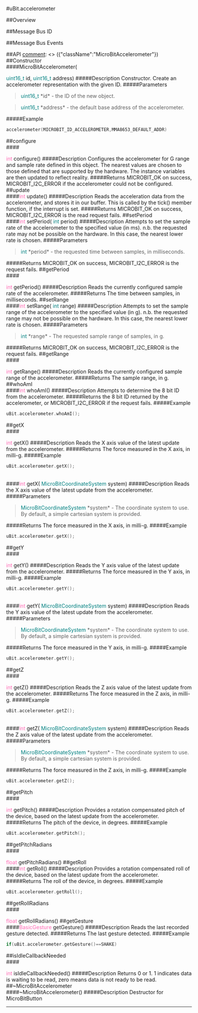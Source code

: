 #uBit.accelerometer

##Overview

##Message Bus ID

##Message Bus Events

##API
[comment]: <> ({"className":"MicroBitAccelerometer"})
##Constructor
<br/>
####MicroBitAccelerometer( <div style='color:#008080; display:inline-block'>uint16_t</div> id,  <div style='color:#008080; display:inline-block'>uint16_t</div> address)
#####Description
Constructor. Create an accelerometer representation with the given ID. 
#####Parameters

>  <div style='color:#008080; display:inline-block'>uint16_t</div> *id* - the ID of the new object. 

>  <div style='color:#008080; display:inline-block'>uint16_t</div> *address* - the default base address of the accelerometer.
#####Example
```c++
accelerometer(MICROBIT_ID_ACCELEROMETER,MMA8653_DEFAULT_ADDR)

```
##configure
<br/>
####<div style='color:#FF69B4; display:inline-block'>int</div> configure()
#####Description
Configures the accelerometer for G range and sample rate defined in this object. The nearest values are chosen to those defined that are supported by the hardware. The instance variables are then updated to reflect reality.
#####Returns
MICROBIT_OK on success, MICROBIT_I2C_ERROR if the accelerometer could not be configured.
##update
<br/>
####<div style='color:#FF69B4; display:inline-block'>int</div> update()
#####Description
Reads the acceleration data from the accelerometer, and stores it in our buffer. This is called by the tick() member function, if the interrupt is set.
#####Returns
MICROBIT_OK on success, MICROBIT_I2C_ERROR is the read request fails.
##setPeriod
<br/>
####<div style='color:#FF69B4; display:inline-block'>int</div> setPeriod( <div style='color:#008080; display:inline-block'>int</div> period)
#####Description
Attempts to set the sample rate of the accelerometer to the specified value (in ms). n.b. the requested rate may not be possible on the hardware. In this case, the nearest lower rate is chosen. 
#####Parameters

>  <div style='color:#008080; display:inline-block'>int</div> *period* - the requested time between samples, in milliseconds. 
#####Returns
MICROBIT_OK on success, MICROBIT_I2C_ERROR is the request fails. 
##getPeriod
<br/>
####<div style='color:#FF69B4; display:inline-block'>int</div> getPeriod()
#####Description
Reads the currently configured sample rate of the accelerometer. 
#####Returns
The time between samples, in milliseconds. 
##setRange
<br/>
####<div style='color:#FF69B4; display:inline-block'>int</div> setRange( <div style='color:#008080; display:inline-block'>int</div> range)
#####Description
Attempts to set the sample range of the accelerometer to the specified value (in g). n.b. the requested range may not be possible on the hardware. In this case, the nearest lower rate is chosen. 
#####Parameters

>  <div style='color:#008080; display:inline-block'>int</div> *range* - The requested sample range of samples, in g. 
#####Returns
MICROBIT_OK on success, MICROBIT_I2C_ERROR is the request fails. 
##getRange
<br/>
####<div style='color:#FF69B4; display:inline-block'>int</div> getRange()
#####Description
Reads the currently configured sample range of the accelerometer. 
#####Returns
The sample range, in g. 
##whoAmI
<br/>
####<div style='color:#FF69B4; display:inline-block'>int</div> whoAmI()
#####Description
Attempts to determine the 8 bit ID from the accelerometer. 
#####Returns
the 8 bit ID returned by the accelerometer, or MICROBIT_I2C_ERROR if the request fails.
#####Example
```c++
uBit.accelerometer.whoAmI();

```
##getX
<br/>
####<div style='color:#FF69B4; display:inline-block'>int</div> getX()
#####Description
Reads the X axis value of the latest update from the accelerometer. 
#####Returns
The force measured in the X axis, in milli-g.
#####Example
```c++
uBit.accelerometer.getX();

```
<br/>
####<div style='color:#FF69B4; display:inline-block'>int</div> getX( <div style='color:#008080; display:inline-block'>MicroBitCoordinateSystem</div> system)
#####Description
Reads the X axis value of the latest update from the accelerometer. 
#####Parameters

>  <div style='color:#008080; display:inline-block'>MicroBitCoordinateSystem</div> *system* - The coordinate system to use. By default, a simple cartesian system is provided. 
#####Returns
The force measured in the X axis, in milli-g.
#####Example
```c++
uBit.accelerometer.getX();

```
##getY
<br/>
####<div style='color:#FF69B4; display:inline-block'>int</div> getY()
#####Description
Reads the Y axis value of the latest update from the accelerometer. 
#####Returns
The force measured in the Y axis, in milli-g.
#####Example
```c++
uBit.accelerometer.getY();

```
<br/>
####<div style='color:#FF69B4; display:inline-block'>int</div> getY( <div style='color:#008080; display:inline-block'>MicroBitCoordinateSystem</div> system)
#####Description
Reads the Y axis value of the latest update from the accelerometer. 
#####Parameters

>  <div style='color:#008080; display:inline-block'>MicroBitCoordinateSystem</div> *system* - The coordinate system to use. By default, a simple cartesian system is provided. 
#####Returns
The force measured in the Y axis, in milli-g.
#####Example
```c++
uBit.accelerometer.getY();

```
##getZ
<br/>
####<div style='color:#FF69B4; display:inline-block'>int</div> getZ()
#####Description
Reads the Z axis value of the latest update from the accelerometer. 
#####Returns
The force measured in the Z axis, in milli-g.
#####Example
```c++
uBit.accelerometer.getZ();

```
<br/>
####<div style='color:#FF69B4; display:inline-block'>int</div> getZ( <div style='color:#008080; display:inline-block'>MicroBitCoordinateSystem</div> system)
#####Description
Reads the Z axis value of the latest update from the accelerometer. 
#####Parameters

>  <div style='color:#008080; display:inline-block'>MicroBitCoordinateSystem</div> *system* - The coordinate system to use. By default, a simple cartesian system is provided. 
#####Returns
The force measured in the Z axis, in milli-g.
#####Example
```c++
uBit.accelerometer.getZ();

```
##getPitch
<br/>
####<div style='color:#FF69B4; display:inline-block'>int</div> getPitch()
#####Description
Provides a rotation compensated pitch of the device, based on the latest update from the accelerometer. 
#####Returns
The pitch of the device, in degrees.
#####Example
```c++
uBit.accelerometer.getPitch();

```
##getPitchRadians
<br/>
####<div style='color:#FF69B4; display:inline-block'>float</div> getPitchRadians()
##getRoll
<br/>
####<div style='color:#FF69B4; display:inline-block'>int</div> getRoll()
#####Description
Provides a rotation compensated roll of the device, based on the latest update from the accelerometer. 
#####Returns
The roll of the device, in degrees.
#####Example
```c++
uBit.accelerometer.getRoll();

```
##getRollRadians
<br/>
####<div style='color:#FF69B4; display:inline-block'>float</div> getRollRadians()
##getGesture
<br/>
####<div style='color:#FF69B4; display:inline-block'>BasicGesture</div> getGesture()
#####Description
Reads the last recorded gesture detected. 
#####Returns
The last gesture detected.
#####Example
```c++
if(uBit.accelerometer.getGesture()==SHAKE)

```
##isIdleCallbackNeeded
<br/>
####<div style='color:#FF69B4; display:inline-block'>int</div> isIdleCallbackNeeded()
#####Description
Returns 0 or 1. 1 indicates data is waiting to be read, zero means data is not ready to be read. 
##~MicroBitAccelerometer
<br/>
####~MicroBitAccelerometer()
#####Description
Destructor for  MicroBitButton
____
[comment]: <> ({"end":"MicroBitAccelerometer"})
